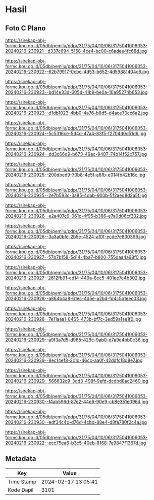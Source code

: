 # Hasil

## Foto C Plano

https://sirekap-obj-formc.kpu.go.id/05db/pemilu/pdpr/31/75/04/10/06/3175041006053-20240216-230921--d337c694-5158-4ce4-bc00-c6adee4fc68d.jpg

https://sirekap-obj-formc.kpu.go.id/05db/pemilu/pdpr/31/75/04/10/06/3175041006053-20240216-230922--62b79917-0cbe-4d53-b652-4d59881404c6.jpg

https://sirekap-obj-formc.kpu.go.id/05db/pemilu/pdpr/31/75/04/10/06/3175041006053-20240216-230923--bd14e33d-605d-41b9-be0a-10a95274b653.jpg

https://sirekap-obj-formc.kpu.go.id/05db/pemilu/pdpr/31/75/04/10/06/3175041006053-20240216-230923--d1db1023-4bb0-4a76-b8d5-d4ace70cc6a2.jpg

https://sirekap-obj-formc.kpu.go.id/05db/pemilu/pdpr/31/75/04/10/06/3175041006053-20240216-230924--5c5316ce-5d4d-47a4-83f5-f2704d0d51d6.jpg

https://sirekap-obj-formc.kpu.go.id/05db/pemilu/pdpr/31/75/04/10/06/3175041006053-20240216-230924--dd3c66d9-b673-49ac-9487-74b14f52c757.jpg

https://sirekap-obj-formc.kpu.go.id/05db/pemilu/pdpr/31/75/04/10/06/3175041006053-20240216-230925--200dbed9-70b8-4e5f-a6fb-e014fb42b16c.jpg

https://sirekap-obj-formc.kpu.go.id/05db/pemilu/pdpr/31/75/04/10/06/3175041006053-20240216-230925--2e7b593c-3a85-4dab-900b-5f2aed8d2a5f.jpg

https://sirekap-obj-formc.kpu.go.id/05db/pemilu/pdpr/31/75/04/10/06/3175041006053-20240216-230926--e2a407c9-061c-4f95-b366-e7a0d06cf332.jpg

https://sirekap-obj-formc.kpu.go.id/05db/pemilu/pdpr/31/75/04/10/06/3175041006053-20240216-230926--3a3a0bfe-2b5e-4524-af0f-ecde7e830399.jpg

https://sirekap-obj-formc.kpu.go.id/05db/pemilu/pdpr/31/75/04/10/06/3175041006053-20240216-230927--57b7b158-5d14-4ba7-b800-755daa4a98f0.jpg

https://sirekap-obj-formc.kpu.go.id/05db/pemilu/pdpr/31/75/04/10/06/3175041006053-20240216-230927--2612fb91-cd14-449a-8cc5-401ee7c4b302.jpg

https://sirekap-obj-formc.kpu.go.id/05db/pemilu/pdpr/31/75/04/10/06/3175041006053-20240216-230928--a864b4a8-61ec-4d5e-a2bd-fd4c5b1eec03.jpg

https://sirekap-obj-formc.kpu.go.id/05db/pemilu/pdpr/31/75/04/10/06/3175041006053-20240216-230928--7e11aaa1-8465-473b-bf7c-3ed59a1ae1f0.jpg

https://sirekap-obj-formc.kpu.go.id/05db/pemilu/pdpr/31/75/04/10/06/3175041006053-20240216-230929--a9f3a7d5-d965-429c-9ab0-d7a9e4bb0c36.jpg

https://sirekap-obj-formc.kpu.go.id/05db/pemilu/pdpr/31/75/04/10/06/3175041006053-20240216-230929--8ec14ef8-3c1d-46cc-aa0f-42ddfc18d8e7.jpg

https://sirekap-obj-formc.kpu.go.id/05db/pemilu/pdpr/31/75/04/10/06/3175041006053-20240216-230929--566632c9-3dd3-498f-9efd-dcdbd8ac2460.jpg

https://sirekap-obj-formc.kpu.go.id/05db/pemilu/pdpr/31/75/04/10/06/3175041006053-20240216-230930--f4ab596d-87e2-44e6-90e9-cb8e351e096d.jpg

https://sirekap-obj-formc.kpu.go.id/05db/pemilu/pdpr/31/75/04/10/06/3175041006053-20240216-230930--edf34c4c-d76d-4cbd-88e4-d8fa780f2c4a.jpg

https://sirekap-obj-formc.kpu.go.id/05db/pemilu/pdpr/31/75/04/10/06/3175041006053-20240216-230922--ecc75ea6-b3c5-40eb-8168-7e9847f1367d.jpg


## Metadata

| Key        | Value               |
| ---------- | ------------------- |
| Time Stamp | 2024-02-17 13:05:41 |
| Kode Dapil | 3101                |



